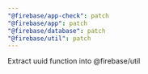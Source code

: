 ```yaml
---
"@firebase/app-check": patch
"@firebase/app": patch
"@firebase/database": patch
"@firebase/util": patch
---
```


Extract uuid function into @firebase/util
